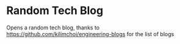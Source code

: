 # Random Tech Blog

Opens a random tech blog, thanks to https://github.com/kilimchoi/engineering-blogs for the list of blogs
